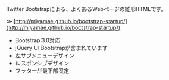 Twitter Bootstrapによる、よくあるWebページの雛形HTMLです。

≫ [http://miyamae.github.io/bootstrap-startup/](http://miyamae.github.io/bootstrap-startup/)

* Bootstrap 3.0対応
* jQuery UI Bootstrapが含まれています
* 左サブメニューデザイン
* レスポンシブデザイン
* フッターが最下部固定
